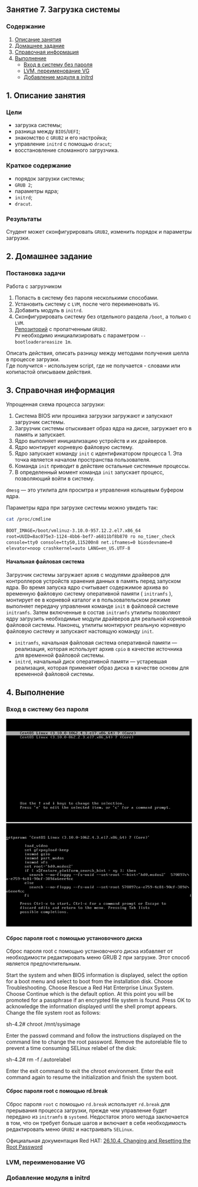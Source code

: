 ## Занятие 7. Загрузка системы  
### Содержание
1. [Описание занятия](#description)  
2. [Домашнее задание](#homework)  
3. [Справочная информация](#info)  
4. [Выполнение](#exec)  
    - [Вход в систему без пароля](#nopass)
    - [LVM, переименование VG](#lvm)
    - [Добавление модуля в initrd](#initrd)       

## 1. Описание занятия <a name="description"></a>
### Цели
- загрузка системы;  
- разница между `BIOS`/`UEFI`;  
- знакомство с `GRUB2` и его настройка;    
- управление `initrd` с помощью `dracut`;  
- восстановление сломанного загрузчика.  

### Краткое содержание    
- порядок загрузки системы;  
- `GRUB 2`;  
- параметры ядра;  
- `initrd`;  
- `dracut`.  

### Результаты  
Студент может сконфигурировать `GRUB2`, изменить порядок и параметры загрузки.

## 2. Домашнее задание  <a name="homework"></a>
### Постановка задачи  
Работа с загрузчиком
1) Попасть в систему без пароля несколькими способами.  
2) Установить систему с `LVM`, после чего переименовать `VG`.  
3) Добавить модуль в `initrd`.  
4) Сконфигурировать систему без отдельного раздела `/boot`, а только с `LVM`.  
[Репозиторий](https://yum.rumyantsev.com/centos/7/x86_64/) с пропатченным `GRUB2`.  
`PV` необходимо инициализировать с параметром `--bootloaderareasize 1m`.  

Описать действия, описать разницу между методами получения шелла в процессе загрузки.  
Где получится - используем script, где не получается - словами или копипастой описываем действия.

## 3. Справочная информация <a name="info"></a>  

Упрощенная схема процесса загрузки:  
1) Система BIOS или прошивка загрузки загружают и запускают загрузчик системы.  
2) Загрузчик системы отыскивает образ ядра на диске, загружает его в память и запускает.  
3) Ядро выполняет инициализацию устройств и их драйверов.  
4) Ядро монтирует корневую файловую систему.  
5) Ядро запускает команду `init` с идентификатором процесса 1. Эта точка является началом пространства пользователя.  
6) Команда `init` приводит в действие остальные системные процессы.  
7) В определенный момент команда `init` запускает процесс, позволяющий войти в систему.

`dmesg` — это утилита для просмтра и управления кольцевым буфером ядра.


Параметры ядра при загрузке системы можно увидеть так:
```bash
cat /proc/cmdline
```
```console
BOOT_IMAGE=/boot/vmlinuz-3.10.0-957.12.2.el7.x86_64 root=UUID=8ac075e3-1124-4bb6-bef7-a6811bf8b870 ro no_timer_check console=tty0 console=ttyS0,115200n8 net.ifnames=0 biosdevname=0 elevator=noop crashkernel=auto LANG=en_US.UTF-8
```

#### Начальная файловая система
Загрузчик системы загружает архив с модулями драйверов для контроллеров устройств хранения данных в память перед запуском ядра. Во время запуска ядро считывает содержимое архива во временную файловую систему оперативной памяти ( `initramfs` ), монтирует ее в корневой каталог и в пользовательском режиме выполняет передачу управления команде `init` в файловой системе `initramfs`. Затем включенные в состав `initramfs` утилиты позволяют ядру загрузить необходимые модули драйверов для реальной корневой файловой системы. Наконец, утилиты монтируют реальную корневую файловую систему и запускают настоящую команду `init`.

- `initramfs`, начальная файловая система оперативной памяти — реализация, которая использует архив `cpio` в качестве источника для временной файловой системы.  
- `initrd`, начальный диск оперативной памяти — устаревшая реализация, которая применяет образ диска в качестве основы для временной файловой системы.

## 4. Выполнение <a name="exec"></a>  

### Вход в систему без пароля  <a name="nopass"></a>  

![alt text](screenshots/les07-01.png "Листинг каталога репозитория")  
![alt text](screenshots/les07-02.png "Листинг каталога репозитория")  

#### Сброс пароля root с помощью установочного диска
Сброс пароля root с помощью установочного диска избавляет от необходимости редактировать меню GRUB 2 при загрузке. Этот способ является предпочтительным.

Start the system and when BIOS information is displayed, select the option for a boot menu and select to boot from the installation disk.
Choose Troubleshooting.
Choose Rescue a Red Hat Enterprise Linux System.
Choose Continue which is the default option. At this point you will be promoted for a passphrase if an encrypted file system is found.
Press OK to acknowledge the information displayed until the shell prompt appears.
Change the file system root as follows:

sh-4.2# chroot /mnt/sysimage

Enter the passwd command and follow the instructions displayed on the command line to change the root password.
Remove the autorelable file to prevent a time consuming SELinux relabel of the disk:

sh-4.2# rm -f /.autorelabel

Enter the exit command to exit the chroot environment.
Enter the exit command again to resume the initialization and finish the system boot. 

#### Сброс пароля root с помощью rd.break
Сброс пароля `root` с помощью `rd.break` использует `rd.break` для прерывания процесса загрузки, прежде чем управление будет передано из `initramfs` в `systemd`. Недостаток этого метода заключается в том, что он требует больше шагов и включает в себя необходимость редактировать меню `GRUB2` и настраивать `SELinux`.




Официальная документация Red HAT: [26.10.4. Changing and Resetting the Root Password](https://access.redhat.com/documentation/en-us/red_hat_enterprise_linux/7/html/system_administrators_guide/sec-terminal_menu_editing_during_boot#sec-Changing_and_Resetting_the_Root_Password)

### LVM, переименование VG  <a name="lvm"></a>  

### Добавление модуля в initrd  <a name="initrd"></a>  
